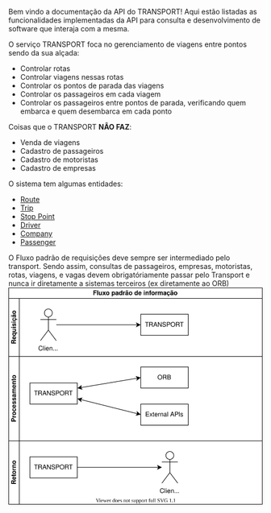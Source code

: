 Bem vindo a documentação da API do TRANSPORT! Aqui estão listadas as funcionalidades implementadas da API para consulta e desenvolvimento de software que interaja com a mesma.

O serviço TRANSPORT foca no gerenciamento de viagens entre pontos sendo da sua alçada:
* Controlar rotas
* Controlar viagens nessas rotas
* Controlar os pontos de parada das viagens
* Controlar os passageiros em cada viagem
* Controlar os passageiros entre pontos de parada, verificando quem embarca e quem desembarca em cada ponto

Coisas que o TRANSPORT **NÂO FAZ**:
* Venda de viagens
* Cadastro de passageiros
* Cadastro de motoristas
* Cadastro de empresas

O sistema tem algumas entidades:
* [Route](route.md) 
* [Trip](trip.md)
* [Stop Point](stop_point.md)
* [Driver](driver.md)
* [Company](company.md)
* [Passenger](passenger.md)

O Fluxo padrão de requisições deve sempre ser intermediado pelo transport.
Sendo assim, consultas de passageiros, empresas, motoristas, rotas, viagens, e vagas devem obrigatóriamente passar pelo Transport e nunca ir diretamente a sistemas terceiros (ex diretamente ao ORB)
![Fluxo Padrão](diagrams/standard_information_flow.svg)